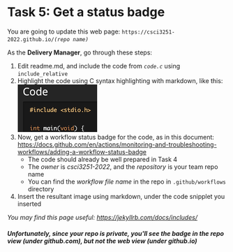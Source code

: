 # Task 5: Get a status badge

You are going to update this web page: `https://csci3251-2022.github.io/`*`(repo name)`*

As the **Delivery Manager**, go through these steps:

1. Edit readme.md, and include the code from *`code.c`* using `include_relative`
2. Highlight the code using C syntax highlighting with markdown, like this:\
	![Task 5](task5.png)
3. Now, get a workflow status badge for the code, as in this document: https://docs.github.com/en/actions/monitoring-and-troubleshooting-workflows/adding-a-workflow-status-badge
	* The code should already be well prepared in Task 4
	* The *owner* is _csci3251-2022_, and the *repository* is your team repo name
	* You can find the *workflow file name* in the repo in `.github/workflows` directory
4. Insert the resultant image using markdown, under the code snipplet you inserted

_You may find this page useful: https://jekyllrb.com/docs/includes/_

##### Unfortunately, since your repo is private, you'll see the badge in the repo view (under github.com), but not the web view (under github.io)
